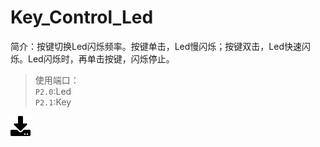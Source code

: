 # Key_Control_Led
简介：按键切换Led闪烁频率。按键单击，Led慢闪烁；按键双击，Led快速闪烁。Led闪烁时，再单击按键，闪烁停止。  
>使用端口：  
`P2.0`:Led  
`P2.1`:Key

[![下载](..\download_logo.png)](https://github.com/daishitong/51demo/releases/download/download/02_Key_Control_Led.zip)  